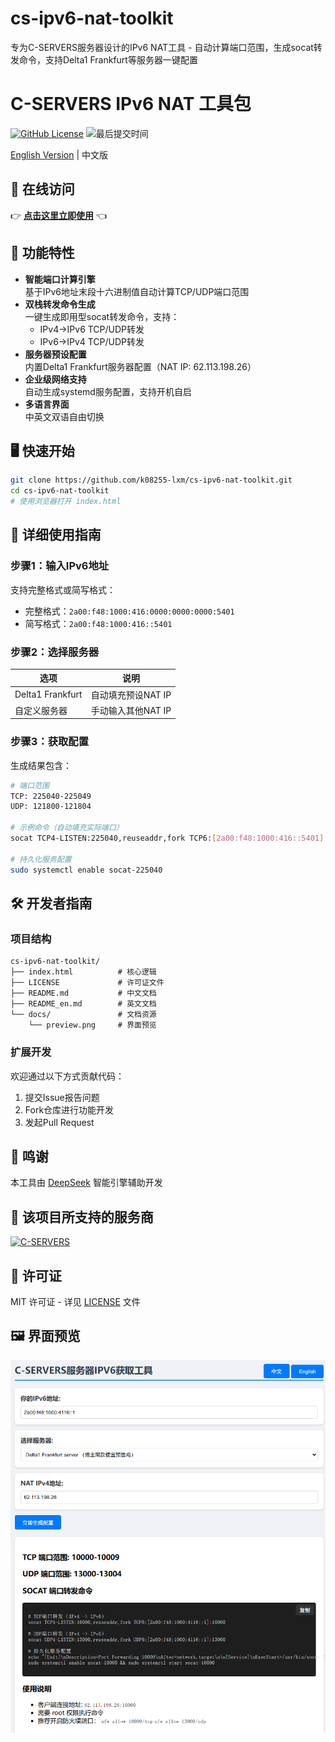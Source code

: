 # cs-ipv6-nat-toolkit
专为C-SERVERS服务器设计的IPv6 NAT工具 - 自动计算端口范围，生成socat转发命令，支持Delta1 Frankfurt等服务器一键配置

# C-SERVERS IPv6 NAT 工具包

[![GitHub License](https://img.shields.io/badge/license-MIT-blue.svg)](LICENSE)
![最后提交时间](https://img.shields.io/github/last-commit/k08255-lxm/cs-ipv6-nat-toolkit)

[English Version](README_en.md) | 中文版

## 🚀 在线访问
👉 **[点击这里立即使用](http://cs-ipv6-nat-toolkit.github.pcbbs.net/)** 👈

## 🚀 功能特性
- **智能端口计算引擎**  
  基于IPv6地址末段十六进制值自动计算TCP/UDP端口范围
- **双栈转发命令生成**  
  一键生成即用型socat转发命令，支持：
  - IPv4→IPv6 TCP/UDP转发
  - IPv6→IPv4 TCP/UDP转发
- **服务器预设配置**  
  内置Delta1 Frankfurt服务器配置（NAT IP: 62.113.198.26）
- **企业级网络支持**  
  自动生成systemd服务配置，支持开机自启
- **多语言界面**  
  中英文双语自由切换

## 🖥️ 快速开始
```bash
git clone https://github.com/k08255-lxm/cs-ipv6-nat-toolkit.git
cd cs-ipv6-nat-toolkit
# 使用浏览器打开 index.html
```

## 📖 详细使用指南
### 步骤1：输入IPv6地址
支持完整格式或简写格式：
- 完整格式：`2a00:f48:1000:416:0000:0000:0000:5401`
- 简写格式：`2a00:f48:1000:416::5401`

### 步骤2：选择服务器
| 选项 | 说明 |
|------|------|
| Delta1 Frankfurt | 自动填充预设NAT IP |
| 自定义服务器 | 手动输入其他NAT IP |

### 步骤3：获取配置
生成结果包含：
```bash
# 端口范围
TCP: 225040-225049
UDP: 121800-121804

# 示例命令（自动填充实际端口）
socat TCP4-LISTEN:225040,reuseaddr,fork TCP6:[2a00:f48:1000:416::5401]:225040

# 持久化服务配置
sudo systemctl enable socat-225040
```

## 🛠️ 开发者指南
### 项目结构
```
cs-ipv6-nat-toolkit/
├── index.html          # 核心逻辑
├── LICENSE             # 许可证文件
├── README.md           # 中文文档
├── README_en.md        # 英文文档
└── docs/               # 文档资源
    └── preview.png     # 界面预览
```

### 扩展开发
欢迎通过以下方式贡献代码：
1. 提交Issue报告问题
2. Fork仓库进行功能开发
3. 发起Pull Request

## 🙏 鸣谢
本工具由 [DeepSeek](https://www.deepseek.com) 智能引擎辅助开发

## 🔌 该项目所支持的服务商
[![C-SERVERS](https://img.shields.io/badge/Deepseek制作-C--SERVERS-blue)](https://c-servers.co.uk)

## 📜 许可证
MIT 许可证 - 详见 [LICENSE](LICENSE) 文件

## 🖼️ 界面预览
![工具界面](docs/preview.png)
